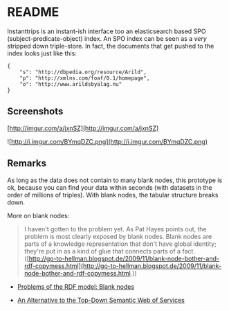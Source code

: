 README
======

Instanttrips is an instant-ish interface too an elasticsearch based
SPO (subject-predicate-object) index. An SPO index can be seen
as a *very* stripped down triple-store. In fact, the documents that get
pushed to the index looks just like this:

	{
		"s": "http://dbpedia.org/resource/Arild",
		"p": "http://xmlns.com/foaf/0.1/homepage",
		"o": "http://www.arildsbyalag.nu"
	}

Screenshots
-----------

[http://imgur.com/a/jxnSZ](http://imgur.com/a/jxnSZ)

![http://i.imgur.com/BYmqDZC.png](http://i.imgur.com/BYmqDZC.png)


Remarks
-------

As long as the data does not contain to many blank nodes, this prototype
is ok, because you can find your data within seconds (with datasets in the 
order of millions of triples). With blank nodes, the tabular structure
breaks down.

More on blank nodes:

> I haven't gotten to the problem yet. As Pat Hayes points out, the problem is most clearly exposed by blank nodes. Blank nodes are parts of a knowledge representation that don't have global identity; they're put in as a kind of glue that connects parts of a fact.
([http://go-to-hellman.blogspot.de/2009/11/blank-node-bother-and-rdf-copymess.html](http://go-to-hellman.blogspot.de/2009/11/blank-node-bother-and-rdf-copymess.html.))

* [Problems of the RDF model: Blank nodes](http://milicicvuk.com/blog/2011/07/14/problems-of-the-rdf-model-blank-nodes/)

* [An Alternative to the Top-Down Semantic Web of Services](http://www-cdr.stanford.edu/~petrie/online/peer2peer/semanticscripts.pdf)
